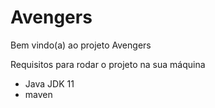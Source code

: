 # Avengers

Bem vindo(a) ao projeto Avengers

Requisitos para rodar o projeto na sua máquina

* Java JDK 11
* maven
